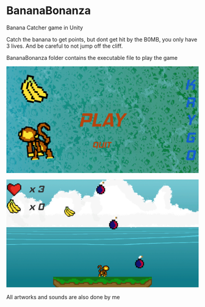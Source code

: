 # BananaBonanza
Banana Catcher game in Unity

Catch the banana to get points, but dont get hit by the B0MB, you only have 3 lives.
And be careful to not jump off the cliff.

BananaBonanza folder contains the executable file to play the game


![MainMenu](ScreenShots/menu1.PNG "Main Menu")

![Game](ScreenShots/game1.PNG "Game")

All artworks and sounds are also done by me
